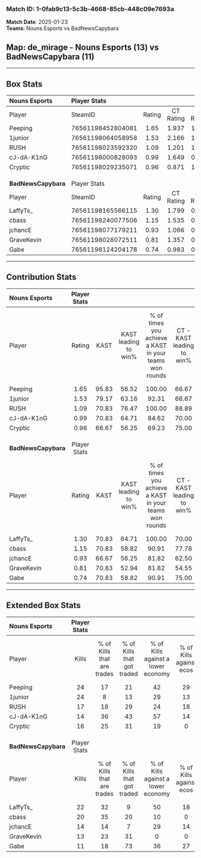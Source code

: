### Match ID: 1-0fab9c13-5c3b-4668-85cb-448c09e7693a  
**Match Date**: 2025-01-23  
**Teams**: Nouns Esports vs BadNewsCapybara  

## **Map**: de_mirage - Nouns Esports (13) vs BadNewsCapybara (11)  
---  

## Box Stats  

| **Nouns Esports**   | Player Stats      |        |           |          |       |       |       |         |        |      |     |
| :- | :- | :-: | :-: | :-: | :-: | :-: | :-: | :-: | :-: | :-: | :-: |
| Player              | SteamID           | Rating | CT Rating | T Rating | KAST  |  ADR  | Kills | Assists | Deaths | K/D  | HS% |
| Peeping             | 76561198452804081 |  1.65  |   1.937   |  1.591   | 95.83 | 95.9  |  24   |    7    |   14   | 1.71 | 58  |
| 1junior             | 76561198064058958 |  1.53  |   2.166   |  1.047   | 79.17 | 100.4 |  24   |    5    |   14   | 1.71 | 50  |
| RUSH                | 76561198023592320 |  1.09  |   1.201   |  1.110   | 70.83 | 79.7  |  17   |    5    |   17   | 1.00 | 64  |
| cJ-dA-K1nG          | 76561198000828093 |  0.99  |   1.649   |  0.544   | 70.83 | 72.7  |  14   |    6    |   16   | 0.88 | 57  |
| Cryptic             | 76561198029235071 |  0.96  |   0.871   |  1.141   | 66.67 | 72.6  |  16   |    6    |   19   | 0.84 | 81  |
|                     |                   |        |           |          |       |       |       |         |        |      |     |
|                     |                   |        |           |          |       |       |       |         |        |      |     |
|                     |                   |        |           |          |       |       |       |         |        |      |     |
| **BadNewsCapybara** | Player Stats      |        |           |          |       |       |       |         |        |      |     |
| Player              | SteamID           | Rating | CT Rating | T Rating | KAST  |  ADR  | Kills | Assists | Deaths | K/D  | HS% |
| LaffyTs_            | 76561198165566115 |  1.30  |   1.799   |  0.897   | 70.83 | 90.5  |  22   |    5    |   17   | 1.29 | 63  |
| cbass               | 76561198240077506 |  1.15  |   1.535   |  0.890   | 70.83 | 82.8  |  20   |    1    |   19   | 1.05 | 80  |
| jchancE             | 76561198077179211 |  0.93  |   1.066   |  0.974   | 66.67 | 62.4  |  14   |    8    |   16   | 0.88 | 28  |
| GraveKevin          | 76561198028072511 |  0.81  |   1.357   |  0.570   | 70.83 | 70.0  |  13   |    6    |   22   | 0.59 | 76  |
| Gabe                | 76561198124204178 |  0.74  |   0.983   |  0.885   | 70.83 | 65.7  |  11   |    6    |   21   | 0.52 | 45  |
---  

## Contribution Stats  

| **Nouns Esports**   | Player Stats |       |                      |                                                        |                           |                                                             |                          |                                                            |
| :- | :-: | :-: | :-: | :-: | :-: | :-: | :-: | :-: |
| Player              |    Rating    | KAST  | KAST leading to win% | % of times you achieve a KAST in your teams won rounds | CT - KAST leading to win% | CT - % of times you achieve a KAST in your teams won rounds | T - KAST leading to win% | T - % of times you achieve a KAST in your teams won rounds |
| Peeping             |     1.65     | 95.83 |        56.52         |                         100.00                         |           66.67           |                           100.00                            |          45.45           |                           100.00                           |
| 1junior             |     1.53     | 79.17 |        63.16         |                         92.31                          |           66.67           |                           100.00                            |          57.14           |                           80.00                            |
| RUSH                |     1.09     | 70.83 |        76.47         |                         100.00                         |           88.89           |                           100.00                            |          62.50           |                           100.00                           |
| cJ-dA-K1nG          |     0.99     | 70.83 |        64.71         |                         84.62                          |           70.00           |                            87.50                            |          57.14           |                           80.00                            |
| Cryptic             |     0.96     | 66.67 |        56.25         |                         69.23                          |           75.00           |                            75.00                            |          37.50           |                           60.00                            |
|                     |              |       |                      |                                                        |                           |                                                             |                          |                                                            |
|                     |              |       |                      |                                                        |                           |                                                             |                          |                                                            |
|                     |              |       |                      |                                                        |                           |                                                             |                          |                                                            |
| **BadNewsCapybara** | Player Stats |       |                      |                                                        |                           |                                                             |                          |                                                            |
| Player              |    Rating    | KAST  | KAST leading to win% | % of times you achieve a KAST in your teams won rounds | CT - KAST leading to win% | CT - % of times you achieve a KAST in your teams won rounds | T - KAST leading to win% | T - % of times you achieve a KAST in your teams won rounds |
| LaffyTs_            |     1.30     | 70.83 |        64.71         |                         100.00                         |           70.00           |                           100.00                            |          57.14           |                           100.00                           |
| cbass               |     1.15     | 70.83 |        58.82         |                         90.91                          |           77.78           |                           100.00                            |          37.50           |                           75.00                            |
| jchancE             |     0.93     | 66.67 |        56.25         |                         81.82                          |           62.50           |                            71.43                            |          50.00           |                           100.00                           |
| GraveKevin          |     0.81     | 70.83 |        52.94         |                         81.82                          |           54.55           |                            85.71                            |          50.00           |                           75.00                            |
| Gabe                |     0.74     | 70.83 |        58.82         |                         90.91                          |           75.00           |                            85.71                            |          44.44           |                           100.00                           |
---  

## Extended Box Stats  

| **Nouns Esports**   | Player Stats |                            |                            |                                    |                         |                              |                                 |        |                             |                                     |                          |                               |                            |
| :- | :-: | :-: | :-: | :-: | :-: | :-: | :-: | :-: | :-: | :-: | :-: | :-: | :-: |
| Player              |    Kills     | % of Kills that are trades | % of Kills that got traded | % of Kills against a lower economy | % of Kills against ecos | % of Kills that are flawless | % of Kills that are close duels | Deaths | % of Deaths that get traded | % of Deaths against a lower economy | % of Deaths against ecos | % of Deaths that are flawless | % of Deaths that are close |
| Peeping             |      24      |             17             |             21             |                 42                 |           29            |              58              |                4                |   14   |             36              |                 14                  |            0             |              64               |             0              |
| 1junior             |      24      |             8              |             13             |                 29                 |           13            |              67              |                0                |   14   |             21              |                 29                  |            7             |              71               |             14             |
| RUSH                |      17      |             18             |             29             |                 24                 |           18            |              65              |                6                |   17   |             24              |                 18                  |            0             |              59               |             6              |
| cJ-dA-K1nG          |      14      |             36             |             43             |                 57                 |           14            |              64              |                7                |   16   |             31              |                 25                  |            13            |              75               |             6              |
| Cryptic             |      16      |             25             |             31             |                 19                 |            0            |              88              |                6                |   19   |             11              |                 26                  |            5             |              74               |             5              |
|                     |              |                            |                            |                                    |                         |                              |                                 |        |                             |                                     |                          |                               |                            |
|                     |              |                            |                            |                                    |                         |                              |                                 |        |                             |                                     |                          |                               |                            |
|                     |              |                            |                            |                                    |                         |                              |                                 |        |                             |                                     |                          |                               |                            |
| **BadNewsCapybara** | Player Stats |                            |                            |                                    |                         |                              |                                 |        |                             |                                     |                          |                               |                            |
| Player              |    Kills     | % of Kills that are trades | % of Kills that got traded | % of Kills against a lower economy | % of Kills against ecos | % of Kills that are flawless | % of Kills that are close duels | Deaths | % of Deaths that get traded | % of Deaths against a lower economy | % of Deaths against ecos | % of Deaths that are flawless | % of Deaths that are close |
| LaffyTs_            |      22      |             32             |             9              |                 50                 |           18            |              64              |                9                |   17   |             12              |                 18                  |            0             |              65               |             6              |
| cbass               |      20      |             35             |             20             |                 10                 |            0            |              75              |                5                |   19   |             16              |                 26                  |            5             |              79               |             5              |
| jchancE             |      14      |             14             |             7              |                 29                 |           14            |              71              |                7                |   16   |             25              |                 25                  |            6             |              75               |             0              |
| GraveKevin          |      13      |             23             |             31             |                 0                  |            0            |              62              |                8                |   22   |             32              |                 23                  |            5             |              68               |             5              |
| Gabe                |      11      |             18             |             73             |                 36                 |           27            |              64              |                0                |   21   |             38              |                 29                  |            10            |              52               |             5              |
